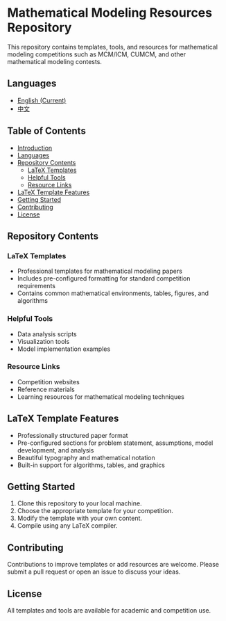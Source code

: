 # Mathematical Modeling Resources Repository

This repository contains templates, tools, and resources for mathematical modeling competitions such as MCM/ICM, CUMCM, and other mathematical modeling contests.

## Languages
- [English (Current)](./README.md)
- [中文](./README_CN.md)

## Table of Contents
- [Introduction](#mathematical-modeling-resources-repository)
- [Languages](#languages)
- [Repository Contents](#repository-contents)
  - [LaTeX Templates](#latex-templates)
  - [Helpful Tools](#helpful-tools)
  - [Resource Links](#resource-links)
- [LaTeX Template Features](#latex-template-features)
- [Getting Started](#getting-started)
- [Contributing](#contributing)
- [License](#license)

## Repository Contents

### LaTeX Templates
- Professional templates for mathematical modeling papers
- Includes pre-configured formatting for standard competition requirements
- Contains common mathematical environments, tables, figures, and algorithms

### Helpful Tools
- Data analysis scripts
- Visualization tools
- Model implementation examples

### Resource Links
- Competition websites
- Reference materials
- Learning resources for mathematical modeling techniques

## LaTeX Template Features
- Professionally structured paper format
- Pre-configured sections for problem statement, assumptions, model development, and analysis
- Beautiful typography and mathematical notation
- Built-in support for algorithms, tables, and graphics

## Getting Started
1. Clone this repository to your local machine.
2. Choose the appropriate template for your competition.
3. Modify the template with your own content.
4. Compile using any LaTeX compiler.

## Contributing
Contributions to improve templates or add resources are welcome. Please submit a pull request or open an issue to discuss your ideas.

## License
All templates and tools are available for academic and competition use.
